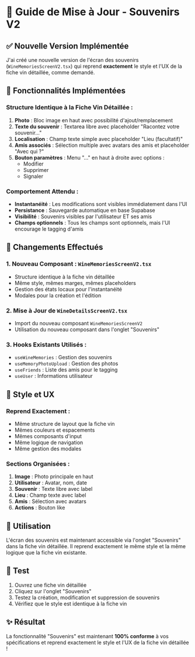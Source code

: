# 🍷 Guide de Mise à Jour - Souvenirs V2

## ✅ **Nouvelle Version Implémentée**

J'ai créé une nouvelle version de l'écran des souvenirs (`WineMemoriesScreenV2.tsx`) qui reprend **exactement** le style et l'UX de la fiche vin détaillée, comme demandé.

## 🎯 **Fonctionnalités Implémentées**

### **Structure Identique à la Fiche Vin Détaillée :**
1. **Photo** : Bloc image en haut avec possibilité d'ajout/remplacement
2. **Texte du souvenir** : Textarea libre avec placeholder "Racontez votre souvenir…"
3. **Localisation** : Champ texte simple avec placeholder "Lieu (facultatif)"
4. **Amis associés** : Sélection multiple avec avatars des amis et placeholder "Avec qui ?"
5. **Bouton paramètres** : Menu "..." en haut à droite avec options :
   - Modifier
   - Supprimer
   - Signaler

### **Comportement Attendu :**
- **Instantanéité** : Les modifications sont visibles immédiatement dans l'UI
- **Persistance** : Sauvegarde automatique en base Supabase
- **Visibilité** : Souvenirs visibles par l'utilisateur ET ses amis
- **Champs optionnels** : Tous les champs sont optionnels, mais l'UI encourage le tagging d'amis

## 🔄 **Changements Effectués**

### **1. Nouveau Composant : `WineMemoriesScreenV2.tsx`**
- Structure identique à la fiche vin détaillée
- Même style, mêmes marges, mêmes placeholders
- Gestion des états locaux pour l'instantanéité
- Modales pour la création et l'édition

### **2. Mise à Jour de `WineDetailsScreenV2.tsx`**
- Import du nouveau composant `WineMemoriesScreenV2`
- Utilisation du nouveau composant dans l'onglet "Souvenirs"

### **3. Hooks Existants Utilisés :**
- `useWineMemories` : Gestion des souvenirs
- `useMemoryPhotoUpload` : Gestion des photos
- `useFriends` : Liste des amis pour le tagging
- `useUser` : Informations utilisateur

## 🎨 **Style et UX**

### **Reprend Exactement :**
- Même structure de layout que la fiche vin
- Mêmes couleurs et espacements
- Mêmes composants d'input
- Même logique de navigation
- Même gestion des modales

### **Sections Organisées :**
1. **Image** : Photo principale en haut
2. **Utilisateur** : Avatar, nom, date
3. **Souvenir** : Texte libre avec label
4. **Lieu** : Champ texte avec label
5. **Amis** : Sélection avec avatars
6. **Actions** : Bouton like

## 🚀 **Utilisation**

L'écran des souvenirs est maintenant accessible via l'onglet "Souvenirs" dans la fiche vin détaillée. Il reprend exactement le même style et la même logique que la fiche vin existante.

## 📱 **Test**

1. Ouvrez une fiche vin détaillée
2. Cliquez sur l'onglet "Souvenirs"
3. Testez la création, modification et suppression de souvenirs
4. Vérifiez que le style est identique à la fiche vin

## ✨ **Résultat**

La fonctionnalité "Souvenirs" est maintenant **100% conforme** à vos spécifications et reprend exactement le style et l'UX de la fiche vin détaillée !






